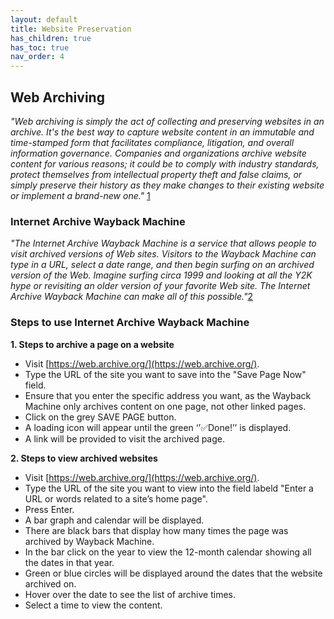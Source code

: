 ```yaml
---
layout: default
title: Website Preservation
has_children: true
has_toc: true
nav_order: 4
---
```

## Web Archiving

*"Web archiving is simply the act of collecting and preserving websites in an archive. It's the best way to capture website content in an immutable and time-stamped form that facilitates compliance, litigation, and overall information governance.*​
*Companies and organizations archive website content for various reasons; it could be to comply with industry standards, protect themselves from intellectual property theft and false claims, or simply preserve their history as they make changes to their existing website or implement a brand-new one."* [1](https://blog.pagefreezer.com/reasons-companies-should-archive-websites)


### Internet Archive Wayback Machine

*"The Internet Archive Wayback Machine is a service that allows people to visit archived versions of Web sites. Visitors to the Wayback Machine can type in a URL, select a date range, and then begin surfing on an archived version of the Web. Imagine surfing circa 1999 and looking at all the Y2K hype or revisiting an older version of your favorite Web site. The Internet Archive Wayback Machine can make all of this possible."*[2]( https://help.archive.org/help/wayback-machine-general-information/)

### Steps to use Internet Archive Wayback Machine

**1. Steps to archive a page on a website**

- Visit [https://web.archive.org/](https://web.archive.org/). 
- Type the URL of the site you want to save into the "Save Page Now" field. 
- Ensure that you enter the specific address you want, as the Wayback Machine only archives content on one page, not other linked pages. 
- Click on the grey SAVE PAGE button. 
- A loading icon will appear until the green ‘’✅Done!’’ is displayed. 
- A link will be provided to visit the archived page.

**2. Steps to view archived websites**

- Visit [https://web.archive.org/](https://web.archive.org/). 
- Type the URL of the site you want to view into the field labeld "Enter a URL or words related to a site’s home page". 
- Press Enter. 
- A bar graph and calendar will be displayed. 
- There are black bars that display how many times the page was archived by Wayback Machine. 
- In the bar click on the year to view the 12-month calendar showing all the dates in that year. 
- Green or blue circles will be displayed around the dates that the website archived on. 
- Hover over the date to see the list of archive times. 
- Select a time to view the content. 